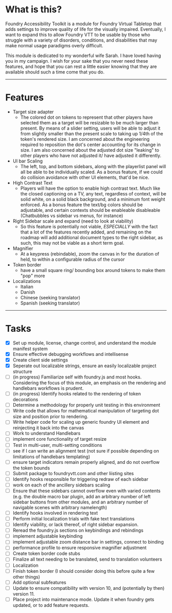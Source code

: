 # What is this?
Foundry Accessibility Toolkit is a module for Foundry Virtual Tabletop that adds settings to improve quality of life for the visually impaired. Eventually, I want to expand this to allow Foundry VTT to be usable by those who struggle with a variety of disorders, conditions, and disabilities that may make normal usage paradigms overly difficult.

This module is dedicated to my wonderful wife Sarah. I have loved having you in my campaign. I wish for your sake that you never need these features, and hope that you can rest a little easier knowing that they are available should such a time come that you do.
___
# Features
- Target size adapter
    - The colored dot on tokens to represent that other players have selected them as a target will be resizable to be much larger than present. By means of a slider setting, users will be able to adjust it from slightly smaller than the present scale to taking up 1/4th of the token's rendered size. I am concerned about the engineering required to reposition the dot's center accounting for its change in size. I am also concerned about the adjusted dot size "leaking" to other players who have not adjusted it/ have adjusted it differently.
- UI bar Scaling
    - The left, top, and bottom sidebars, along with the playerlist panel will all be able to be individually scaled. As a bonus feature, if we could do collision avoidance with other UI elements, that'd be nice.
- High Contrast Text
  - Players will have the option to enable high contrast text. Much like the closed captioning on a TV, any text, regardless of context, will be solid white, on a solid black background, and a minimum font weight enforced. As a bonus feature the text/bg colors should be adjustable, and certain contexts should be enableable disableable (Chatbubbles vs sidebar vs menus, for instance)
- Right Sidebar scale and expand (need to look at viability)
  - So this feature is potentially not viable, _ESPECIALLY_ with the fact that a lot of the features recently added, and remaining on the roadmap will add additional document types to the right sidebar, as such, this may not be viable as a short term goal.
- Magnifier
  - At a keypress (rebindable), zoom the canvas in for the duration of held, to within a configurable radius of the cursor
- Token border
  - have a small square ring/ bounding box around tokens to make them "pop" more
- Localizations
  - Italian
  - Danish
  - Chinese (seeking translator)
  - Spanish (seeking translator)
___
# Tasks
- [x] Set up module, license, change control, and understand the module manifest system
- [x] Ensure effective debugging workflows and intellisense
- [x] Create client side settings
- [x] Seperate out localizable strings, ensure an easily localizable project structure
- [ ] (in progress) Familiarize self with foundry.js and most hooks. Considering the focus of this module, an emphasis on the rendering and handlebars workflows is prudent.
- [ ] (in progress) Identify hooks related to the rendering of token decorations
- [ ] Determine a methodology for properly unit testing in this environment
- [ ] Write code that allows for mathematical manipulation of targeting dot size and position prior to rendering.
- [ ] Write helper code for scaling up generic foundry UI element and reinjecting it back into the canvas
- [ ] Work to understand Handlebars
- [ ] implement core functionality of target resize
- [ ] Test in multi-user, multi-setting conditions
- [ ] see if I can write an alignment test (not sure if possible depending on limitations of handlebars templating)
- [ ] ensure target indicators remain properly aligned, and do not overflow the token bounds
- [ ] Submit package to foundryvtt.com and other liisting sites
- [ ] Identify hooks responsible for triggering redraw of each sidebar
- [ ] work on each of the ancillery sidebars scaling
- [ ] Ensure that these sidebars cannot overflow even with varied contents (e.g. the double macro bar plugin, add an arbitrary number of left sidebar buttons from other modules, and an arbitrary number of navigable scenes with arbitrary namelength)
- [ ] Identify hooks involved in rendering text
- [ ] Perform initial localization trials with fake text translations
- [ ] Identify viability, or lack thereof, of right sidebar expansion.
- [ ] Reread the foundry.js sections on keybindings and rebindings
- [ ] implement adjustable keybinding
- [ ] implement adjustable zoom distance bar in settings, connect to binding
- [ ] performance profile to ensure responsive magnifier adjustment
- [ ] Create token border code stubs
- [ ] Finalize all text needing to be translated, send to translation volunteers
- [ ] Localization
- [ ] Finish token border (I should consider doing this before quite a few other things)
- [ ] Add optional subfeatures
- [ ] Update to ensure compatibility with version 10, and (potentially by then) version 11.
- [ ] Place project into maintenance mode. Update it when foundry gets updated, or to add feature requests.